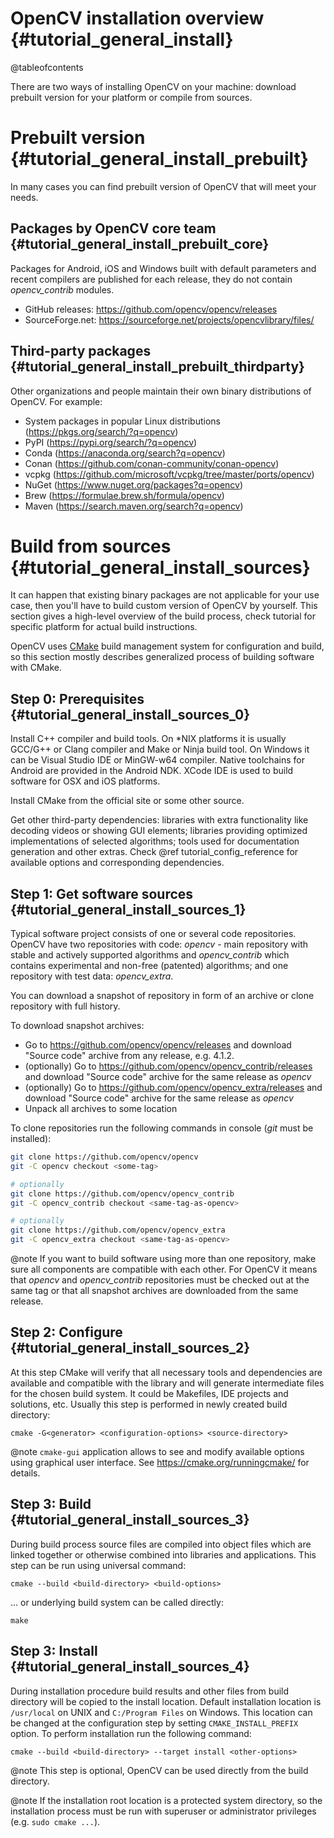 OpenCV installation overview {#tutorial_general_install}
============================

@tableofcontents

There are two ways of installing OpenCV on your machine: download prebuilt version for your platform or compile from sources.

# Prebuilt version {#tutorial_general_install_prebuilt}

In many cases you can find prebuilt version of OpenCV that will meet your needs.

## Packages by OpenCV core team  {#tutorial_general_install_prebuilt_core}

Packages for Android, iOS and Windows built with default parameters and recent compilers are published for each release, they do not contain _opencv_contrib_ modules.

- GitHub releases: https://github.com/opencv/opencv/releases
- SourceForge.net: https://sourceforge.net/projects/opencvlibrary/files/


## Third-party packages  {#tutorial_general_install_prebuilt_thirdparty}

Other organizations and people maintain their own binary distributions of OpenCV. For example:

- System packages in popular Linux distributions (https://pkgs.org/search/?q=opencv)
- PyPI (https://pypi.org/search/?q=opencv)
- Conda (https://anaconda.org/search?q=opencv)
- Conan (https://github.com/conan-community/conan-opencv)
- vcpkg (https://github.com/microsoft/vcpkg/tree/master/ports/opencv)
- NuGet (https://www.nuget.org/packages?q=opencv)
- Brew (https://formulae.brew.sh/formula/opencv)
- Maven (https://search.maven.org/search?q=opencv)


# Build from sources {#tutorial_general_install_sources}

It can happen that existing binary packages are not applicable for your use case, then you'll have to build custom version of OpenCV by yourself. This section gives a high-level overview of the build process, check tutorial for specific platform for actual build instructions.

OpenCV uses [CMake](https://cmake.org/) build management system for configuration and build, so this section mostly describes generalized process of building software with CMake.


## Step 0: Prerequisites {#tutorial_general_install_sources_0}

Install C++ compiler and build tools. On \*NIX platforms it is usually GCC/G++ or Clang compiler and Make or Ninja build tool. On Windows it can be Visual Studio IDE or MinGW-w64 compiler. Native toolchains for Android are provided in the Android NDK. XCode IDE is used to build software for OSX and iOS platforms.

Install CMake from the official site or some other source.

Get other third-party dependencies: libraries with extra functionality like decoding videos or showing GUI elements; libraries providing optimized implementations of selected algorithms; tools used for documentation generation and other extras. Check @ref tutorial_config_reference for available options and corresponding dependencies.


## Step 1: Get software sources {#tutorial_general_install_sources_1}

Typical software project consists of one or several code repositories. OpenCV have two repositories with code: _opencv_ - main repository with stable and actively supported algorithms and _opencv_contrib_ which contains experimental and non-free (patented) algorithms; and one repository with test data: _opencv_extra_.

You can download a snapshot of repository in form of an archive or clone repository with full history.

To download snapshot archives:

- Go to https://github.com/opencv/opencv/releases and download "Source code" archive from any release, e.g. 4.1.2.
- (optionally) Go to https://github.com/opencv/opencv_contrib/releases and download "Source code" archive for the same release as _opencv_
- (optionally) Go to https://github.com/opencv/opencv_extra/releases and download "Source code" archive for the same release as _opencv_
- Unpack all archives to some location

To clone repositories run the following commands in console (_git_ must be installed):

```.sh
git clone https://github.com/opencv/opencv
git -C opencv checkout <some-tag>

# optionally
git clone https://github.com/opencv/opencv_contrib
git -C opencv_contrib checkout <same-tag-as-opencv>

# optionally
git clone https://github.com/opencv/opencv_extra
git -C opencv_extra checkout <same-tag-as-opencv>
```

@note
If you want to build software using more than one repository, make sure all components are compatible with each other. For OpenCV it means that _opencv_ and _opencv_contrib_ repositories must be checked out at the same tag or that all snapshot archives are downloaded from the same release.


## Step 2: Configure {#tutorial_general_install_sources_2}

At this step CMake will verify that all necessary tools and dependencies are available and compatible with the library and will generate intermediate files for the chosen build system. It could be Makefiles, IDE projects and solutions, etc. Usually this step is performed in newly created build directory:
```
cmake -G<generator> <configuration-options> <source-directory>
```

@note
`cmake-gui` application allows to see and modify available options using graphical user interface. See https://cmake.org/runningcmake/ for details.


## Step 3: Build {#tutorial_general_install_sources_3}

During build process source files are compiled into object files which are linked together or otherwise combined into libraries and applications. This step can be run using universal command:
```
cmake --build <build-directory> <build-options>
```
... or underlying build system can be called directly:
```
make
```

## Step 3: Install {#tutorial_general_install_sources_4}

During installation procedure build results and other files from build directory will be copied to the install location. Default installation location is `/usr/local` on UNIX and `C:/Program Files` on Windows. This location can be changed at the configuration step by setting `CMAKE_INSTALL_PREFIX` option. To perform installation run the following command:
```
cmake --build <build-directory> --target install <other-options>
```

@note
This step is optional, OpenCV can be used directly from the build directory.

@note
If the installation root location is a protected system directory, so the installation process must be run with superuser or administrator privileges (e.g. `sudo cmake ...`).

